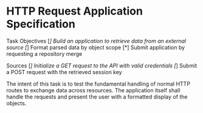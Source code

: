 # HTTP Request Application Specification

Task Objectives
[*] Build an application to retrieve data from an external source
[*] Format parsed data by object scope
[*] Submit application by requesting a repository merge

Sources
[*] Initialize a GET request to the API with valid credentials
[*] Submit a POST request with the retrieved session key

The intent of this task is to test the fundamental handling of normal HTTP routes to exchange data across resources.  The application itself shall handle the requests and present the user 
with a formatted display of the objects.
